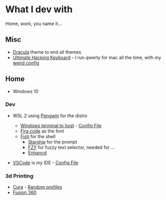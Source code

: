 # What I dev with

Home, work, you name it...

## Misc
- [Dracula](https://draculatheme.com/) theme to end all themes
- [Ultimate Hacking Keyboard](https://ultimatehackingkeyboard.com/) - I run qwerty for mac all the time, with my [weird config](configs/uhk.json)

## Home

- Windows 10

### Dev
- WSL 2 using [Pengwin](https://www.whitewaterfoundry.com/) for the distro
  - [Windows terminal to host](https://www.microsoft.com/en-us/p/windows-terminal/9n0dx20hk701) - [Config File](configs/terminal.json)
  - [Fira code](https://github.com/tonsky/FiraCode) as the font
  - [Fish](http://fishshell.com/) for the shell  
    - [Starship](https://starship.rs/) for the prompt
    - [FZY](https://github.com/jhawthorn/fzy) for fuzzy text selector, needed for ...
    - [Enhancd](https://github.com/b4b4r07/enhancd)
  
- [VSCode](https://code.visualstudio.com/) is my IDE - [Config File](configs/vscode.json)

### 3d Printing
- [Cura](https://ultimaker.com/software/ultimaker-cura) - [Random profiles](https://github.com/rmaclean/developmentEnvironment/tree/gh-pages/cura_profiles)
- [Fusion 360](https://www.autodesk.com/products/fusion-360/personal)

